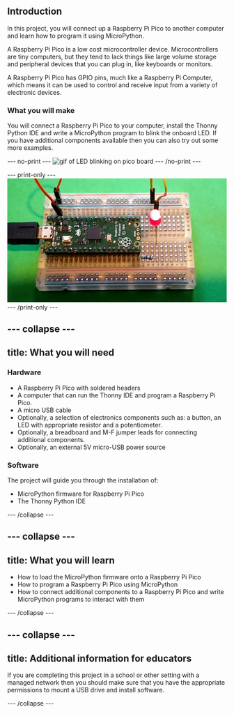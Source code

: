 ## Introduction

In this project, you will connect up a Raspberry Pi Pico to another computer and learn how to program it using MicroPython.

A Raspberry Pi Pico is a low cost microcontroller device. Microcontrollers are tiny computers, but they tend to lack things like large volume storage and peripheral devices that you can plug in, like keyboards or monitors.

A Raspberry Pi Pico has GPIO pins, much like a Raspberry Pi Computer, which means it can be used to control and receive input from a variety of electronic devices.

### What you will make

You will connect a Raspberry Pi Pico to your computer, install the Thonny Python IDE and write a MicroPython program to blink the onboard LED. If you have additional components available then you can also try out some more examples.

--- no-print ---
![gif of LED blinking on pico board](images/showcase.gif)
--- /no-print ---

--- print-only ---
![image of led blinking on pico board](images/showcase.png)
--- /print-only ---

--- collapse ---
---
title: What you will need
---
### Hardware

+ A Raspberry Pi Pico with soldered headers
+ A computer that can run the Thonny IDE and program a Raspberry Pi Pico.
+ A micro USB cable
+ Optionally, a selection of electronics components such as: a button, an LED with appropriate resistor and a potentiometer. 
+ Optionally, a breadboard and M-F jumper leads for connecting additional components. 
+ Optionally, an external 5V micro-USB power source 

### Software

The project will guide you through the installation of:
 
+ MicroPython firmware for Raspberry Pi Pico
+ The Thonny Python IDE

--- /collapse ---

--- collapse ---
---
title: What you will learn
---

+ How to load the MicroPython firmware onto a Raspberry Pi Pico
+ How to program a Raspberry Pi Pico using MicroPython
+ How to connect additional components to a Raspberry Pi Pico and write MicroPython programs to interact with them

--- /collapse ---

--- collapse ---
---
title: Additional information for educators
---

If you are completing this project in a school or other setting with a managed network then you should make sure that you have the appropriate permissions to mount a USB drive and install software. 

--- /collapse ---

